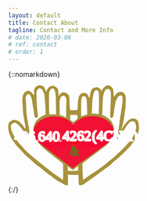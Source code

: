 ```yaml
---
layout: default
title: Contact About
tagline: Contact and More Info
# date: 2020-03-06
# ref: contact
# order: 1
---
```


{::nomarkdown}
<div>
   <a href="{{ site.url }}" title="Home">
      <svg
         xmlns:dc="http://purl.org/dc/elements/1.1/"
         xmlns:cc="http://creativecommons.org/ns#"
         xmlns:rdf="http://www.w3.org/1999/02/22-rdf-syntax-ns#"
         xmlns:svg="http://www.w3.org/2000/svg"
         xmlns="http://www.w3.org/2000/svg"
         xmlns:sodipodi="http://sodipodi.sourceforge.net/DTD/sodipodi-0.dtd"
         xmlns:inkscape="http://www.inkscape.org/namespaces/inkscape"
         id="svg8"
         version="1.1"
         viewBox="0 0 70.805656 53.95681"
         height="53.95681mm"
         width="70.805656mm"
         sodipodi:docname="heartHandsPretty.svg"
         inkscape:version="0.92.2 5c3e80d, 2017-08-06">
      <metadata
         id="metadata30">
         <rdf:RDF>
            <cc:Work
               rdf:about="">
            <dc:format>image/svg+xml</dc:format>
            <dc:type
               rdf:resource="http://purl.org/dc/dcmitype/StillImage" />
            <dc:title></dc:title>
            </cc:Work>
         </rdf:RDF>
      </metadata>
      <defs
         id="defs28" />
      <sodipodi:namedview
         pagecolor="#ffffff"
         bordercolor="#666666"
         borderopacity="1"
         objecttolerance="10"
         gridtolerance="10"
         guidetolerance="10"
         inkscape:pageopacity="0"
         inkscape:pageshadow="2"
         inkscape:window-width="1440"
         inkscape:window-height="855"
         id="namedview25"
         showgrid="false"
         showguides="true"
         inkscape:guide-bbox="true"
         inkscape:zoom="2.1431541"
         inkscape:cx="84.159775"
         inkscape:cy="54.528623"
         inkscape:window-x="0"
         inkscape:window-y="1"
         inkscape:window-maximized="1"
         inkscape:current-layer="layer5" />
      <!-- <defs
            id="defs2" />
         <metadata
            id="metadata5">
            <rdf:RDF>
               <cc:Work
                  rdf:about="">
               <dc:format>image/svg+xml</dc:format>
               <dc:type
                  rdf:resource="http://purl.org/dc/dcmitype/StillImage" />
               <dc:title></dc:title>
               </cc:Work>
            </rdf:RDF>
         </metadata> -->
      <g
         style="display:inline"
         transform="translate(-11.755183,-119.99777)"
         id="layer2" />
      <g
         style="display:inline"
         transform="translate(-8.1940652,-150.64573)"
         id="layer1">
         <g
            transform="translate(8.194579,72.686509)"
            id="g862">
            <path
               d="m 16.15,78.159027 c -0.768,0.252 -1.612,0.99 -1.938,1.692 -0.153,0.341 -0.23,1.133 -0.211,2.015 0.02,0.81 0,1.475 -0.058,1.475 -0.115,0 -0.767,-0.684 -0.767,-0.792 0,-0.18 -1.074,-1.151 -1.477,-1.35 -0.518,-0.251 -1.7850004,-0.269 -1.7850004,-0.017 0,0.09 -0.115,0.18 -0.25,0.18 -0.1329995,0 -0.5169995,0.234 -0.8429995,0.54 -0.806,0.737 -1.286,3.004 -1.132,5.199 0.076,0.863 0.172,2.23 0.21,3.076 0.173,2.915 0.327,4.588 0.5,4.876 0.096,0.162 0.21,0.81 0.268,1.44 0.077,0.629 0.25,1.672 0.403,2.32 0.288,1.17 0.403,2.465003 0.211,2.627003 -0.038,0.054 -0.46,-0.468 -0.902,-1.134 -0.825,-1.223003 -2.647,-3.112003 -3.031,-3.112003 -0.096,0 -0.441,-0.126 -0.73,-0.27 -0.651,-0.324 -1.8599999,-0.36 -2.4359999,-0.072 -0.23,0.126 -0.729,0.45 -1.1130001,0.72 -0.63299999,0.467 -0.72899999,0.665 -0.93999999,1.727 -0.25,1.349003 -0.153,2.697653 0.422,4.389653 0.64094139,2.5 2.12705949,4.40776 3.93353009,6.81488 0.153,0.162 2.3024699,2.36047 2.5714699,2.70247 1.036,1.259 2.7239995,2.932 4.1819999,4.137 0.537,0.45 1.842,1.602 2.897,2.555 1.056,0.954 2.072,1.781 2.264,1.853 0.211,0.054 0.69,0.378 1.113,0.72 0.403,0.36 1.113,0.935 1.573,1.313 0.46,0.36 1.19,0.972 1.631,1.331 0.709551,0.56577 1.439013,1.10611 2.187,1.62 0.768,0.521 1.4,1.061 1.4,1.187 0,0.126 0.078,0.198 0.174,0.144 0.076,-0.054 0.307,0.054 0.498,0.252 0.192,0.198 0.423,0.36 0.518,0.36 0.096,0 0.346,0.144 0.557,0.324 0.192,0.197 0.614,0.45 0.902,0.593 0.287,0.144 0.633,0.36 0.767,0.468 0.134,0.126 0.345,0.234 0.441,0.234 0.115,0 0.749,0.36 1.44,0.81 0.959,0.63 1.4,0.809 1.995,0.809 h 0.767 v -3.04 l -0.101117,-2.70289 c 2.310973,0.28812 3.730166,0.0398 5.742117,0.14788 v 0 c 0.057,0.36 0.115,1.511 0.115,2.555 0,1.061 0.058,2.176 0.115,2.482 0.115,0.522 0.173,0.558 1.017,0.558 0.844,0 1.573,-0.288 2.034,-0.81 0.192,-0.197 2.149,-1.583 4.815,-3.418 0.73,-0.486 1.459,-0.99 1.612,-1.115 0.768,-0.576 3.031,-2.285 3.55,-2.68 0.326,-0.253 1.189,-0.864 1.918,-1.368 1.343,-0.918 2.859,-2.123 2.686,-2.123 -0.096,0 1.44,-1.367 2.38,-2.087 2.821558,-2.20221 5.627946,-5.11498 7.808,-7.394 0.967588,-1.31718 2.398,-3.005 2.398,-3.203 1.07353,-2.07402 2.583687,-4.72275 2.308,-6.764 0.0888,-1.197403 -0.126886,-2.499946 -0.534471,-3.591584 0,0 -0.796412,-1.27 -1.832412,-1.323 -1.403659,-0.399044 -2.66419,0.0057 -4.499117,2.047412 l -2.814117,3.935582 0.859529,-2.385642 c 0.321781,-1.402152 0.718939,-3.853057 0.948588,-5.231764 0.115,-0.791 0.23,-1.655 0.23,-1.943 0.432355,-1.664779 0.507639,-3.736197 0.537,-5.487 0.04,-2.86 0.02,-3.04 -0.46,-3.958 -0.25,-0.522 -0.518,-0.936 -0.594,-0.9 -0.058,0.036 -0.288,-0.09 -0.519,-0.27 -0.844,-0.701 -3.204,-0.143 -3.549,0.81 -0.058,0.18 -0.173,0.324 -0.269,0.324 -0.095,0 -0.345,0.306 -0.556,0.666 -0.46,0.845 -0.556,0.647 -0.671,-1.386 -0.116,-2.23 -0.25,-2.59 -1.19,-3.4 -1.4,-1.223 -2.245,-1.205 -3.703,0.072 -0.499,0.432 -1.017,1.08 -1.17,1.421 -0.135,0.36 -0.326,0.648 -0.422,0.648 -0.077,0 -0.288,-0.252 -0.46,-0.576 -0.692,-1.241 -1.92,-1.637 -3.493,-1.151 -1.324,0.414 -1.88,1.44 -2.417,4.426 l -0.211,1.151 -0.442,-0.666 c -0.23,-0.377 -0.46,-0.863 -0.537,-1.097 -0.23,-0.918 -2.34,-1.313 -3.377,-0.63 -1.38,0.918 -1.784,2.285 -1.956,6.405 -0.039,1.205 -0.135,2.285 -0.212,2.393 -0.076,0.108 -0.901,0.18 -2.014,0.18 h -1.9 l -0.095,-0.774 c -0.058,-0.414 -0.154,-1.817 -0.211,-3.094 -0.173,-3.49 -0.212,-3.778 -0.576,-4.372 -0.422,-0.648 -1.919,-1.475 -2.686,-1.475 -1.06,0.176 -1.992,0.875 -2.398,1.709 0,0.144 -0.096,0.27 -0.211,0.27 -0.116,0 -0.192,-0.324 -0.173,-0.774 0.019,-0.414 0.019,-0.792 0,-0.846 -0.02,-0.054 -0.077,-0.467 -0.115,-0.935 -0.058,-1.062 -0.269,-1.421 -1.267,-2.177 -1.036,-0.774 -1.515,-0.882 -2.513,-0.558 -1.094,0.342 -1.88,1.098 -2.34,2.195 -0.212,0.522 -0.442,0.936 -0.538,0.936 -0.077,0 -0.115,-0.072 -0.038,-0.162 0.096,-0.162 -0.154,-0.81 -0.806,-2.123 -0.211,-0.396 -0.556,-0.666 -1.247,-0.936 -1.075,-0.412 -1.324,-0.431 -2.168,-0.162 z m 8.46,1.728 c 0.385,0.233 0.826,1.367 1.018,2.68 0.115,0.702 0.21,3.526 0.21,6.243 l 0.111529,5.07653 c -0.993565,-0.596727 -2.240305,0.0096 -3.719823,-0.262588 0,0 -0.131709,-3.905237 -0.131709,-5.874942 0,-5.811 0.019,-6.153 0.383,-6.657 0.453492,-1.301153 1.452288,-1.639663 2.13,-1.205 z m -6.206,0.408 c 0,0 0.882,1.555 1.27,3.058 0.038,1.277 0.255,4.349 0.39,4.925 0.134,0.575 0.181529,5.571413 0.181529,5.571413 -1.725001,0.559246 -3.764411,1.836057 -5.078647,3.304411 -1.531529,2.738823 -2.084059,4.839649 -1.113,8.052239 0.595,2.358 2.595117,4.06635 4.494117,6.07105 2.762388,2.61247 5.11762,4.13107 7.558353,6.25712 2.794277,1.88589 3.634588,2.99348 3.634588,2.99348 -0.058,1.44 0.06906,4.82129 0.01206,6.11729 l -0.115,2.374 -0.71,-0.485 c -0.384,-0.27 -0.73,-0.54 -0.787,-0.594 -0.163809,-0.13138 -0.344399,-0.24034 -0.537,-0.324 -0.270187,-0.13786 -0.52696,-0.30057 -0.767,-0.486 -0.787,-0.647 -2.341,-1.69 -2.533,-1.69 -0.096,0 -0.192,-0.127 -0.192,-0.27 0,-0.144 -0.115,-0.27 -0.23,-0.27 -0.134,0 -0.633,-0.324 -1.113,-0.72 -0.48,-0.378 -1.554,-1.241 -2.398,-1.89 -1.292701,-0.99241 -5.124957,-4.02527 -6.365175,-5.08253 -3.272509,-2.69503 -5.2248036,-4.54256 -6.6305892,-6.34818 -0.7502778,-0.57597 -1.6259281,-1.81353 -2.2560588,-2.483 -0.8660219,-1.36014 -1.6310848,-2.31953 -2.1385881,-3.34176 -1.164546,-2.03902 -1.5046033,-3.20729 -1.5585887,-4.92153 0,0 0.103,-1.313003 1.247,-1.680003 0.7999999,-0.748 1.9119999,0.2 2.4869999,0.65 1.17,0.935003 3.127,3.436003 4.03,5.163003 0.5939995,1.17 1.7639999,2.357 2.2439999,2.267 0.46,-0.09 0.384,-1.53 -0.269,-5.451 -0.153,-0.9 -0.402,-2.465003 -0.575,-3.508003 -0.150464,-0.931283 -0.310473,-1.860998 -0.48,-2.789 -0.096,-0.504 -0.2300004,-1.997 -0.2880004,-3.328 -0.057,-1.332 -0.153,-3.58 -0.21,-5.002 -0.8269995,-3.064 1.2340004,-3.66 1.2340004,-3.66 0.672,0 0.914,0.26 1.432,1.303 0.365001,0.738 0.595,1.602 0.69,2.573 0.097,0.792 0.308,2.105 0.461,2.897 0.173,0.791 0.384,2.159 0.5,3.058 0.268,2.159 0.325,2.429 0.728,2.717 0.883,0.63 1.65,-0.144 1.382,-1.422 -0.269,-1.367 -0.773,-7.477 -0.773,-11.992 0.718,-2.744 2.035,-2.662 3.142,-1.614 z m 36.56,0.131 c 0.713,0.84 0.62,1.591 0.633,2.645 0.019,1.187 -0.02,2.878 -0.077,3.778 -0.058,0.882 -0.154,3.166 -0.23,5.055 -0.154,3.293 -0.135,3.455 0.21,3.563 1.113,0.305 1.478,-0.288 1.689,-2.771 0.077,-0.846 0.25,-1.979 0.384,-2.519 0.153,-0.54 0.326,-1.547 0.403,-2.23 0.076,-0.684 0.192,-1.386 0.287,-1.53 0.979,-1.907 1.305,-2.41 1.766,-2.644 0.805,-0.396 1.4,-0.324 1.65,0.197 0.345,0.702 0.268,3.545 -0.154,5.776 -0.192,1.115 -0.422,2.446 -0.48,2.968 -0.057,0.54 -0.191,1.367 -0.287,1.871 -0.192,0.99 -0.422,2.753 -0.48,3.598 -0.02,0.288 -0.173,1.35 -0.345,2.339003 -0.845,5.11 -1.367117,6.36547 -0.773117,6.54547 1.267112,-1.8073 2.750035,-4.02615 3.931175,-5.50206 0,0 1.323585,-2.333156 2.449118,-3.343354 1.168235,-1.401882 3.521118,-0.844298 3.437295,0.852353 0.547,1.373001 0.304529,2.669591 -0.468471,4.308591 -0.41072,1.35415 -0.849896,2.50891 -1.683883,3.53694 -0.522236,0.76283 -1.386914,1.80727 -2.038117,2.41806 -1.060174,1.22267 -2.173821,2.36028 -3.108,3.274 -4.183,4.03 -5.046,4.803 -5.833,5.307 -0.403,0.27 -1.324,1.008 -2.034,1.62 -0.69,0.629 -1.88,1.583 -2.647,2.122 -0.912621,0.6483 -1.808256,1.3202 -2.686,2.015 -0.711674,0.52561 -1.387899,0.85911 -2.111,1.386 -1.58424,0.88648 -3.206029,2.14768 -4.547,3.076 -0.518,0.342 -0.979,0.702 -1.055,0.81 -0.326,0.431 -0.533529,-4.41106 -0.591529,-8.72906 0,0 3.097286,-2.50413 7.335234,-5.60988 0,0 2.700406,-2.09585 5.266942,-3.97254 0,0 3.335529,-2.94293 3.964412,-5.08429 0.44,-1.098 1.08347,-4.23653 -0.29653,-7.069527 -0.703,-1.035 -0.113529,-0.780706 -2.018529,-2.432706 -0.901,-0.86 -2.038,-1.5 -3.614,-2.102 0,0 0.218,-2.17 0.276,-4.49 0.057,-2.321 0.192,-4.642 0.268,-5.128 0.442,-2.446 0.94,-3.67 1.689,-4.102 0.729,-0.413 1.19,-0.377 1.918,0.198 z m -6.217,0.81 c 0.384,0.504 0.403,0.702 0.403,6.567 l -0.121,5.754 -2.02,-0.26 c -2.475,-0.09 -1.85,0.514 -1.715,-1.195 0.057,-0.81 0.153,-2.734 0.21,-4.263 -0.059,-1.375 0.642,-9.625 3.243,-6.603 z m -17.92,2.823 c 1.114,0.859 0.522,4.452 0.537,5.937 0.039,4.552 0,5.578 -0.191,5.47 -1.477857,-1.078125 -3.30447,-1.404 -3.30447,-1.404 l -0.03453,-2.914 c 0.0979,-1.93014 -0.317489,-4.115735 0.294941,-5.803588 0.44,-1.236 1.341059,-2.240412 2.698059,-1.285412 z m 10.725,0 c 0.825,0.396 1.036,1.476 1.132,5.686 l 0.096,3.994 c -1.065,-0.036 -1.854,0.725 -2.782,0.863 l -0.537,0.072 v -4.372 c 0,-2.59 0.096,-4.641 0.211,-5.073 0.365,-1.224 0.998,-1.62 1.88,-1.17 z m -4.125,10.183 c 0.058,0.162 0.115,0.63 0.115,1.044 0,0.683 -0.096,0.845 -1.055,1.709 -1.151,1.043 -1.247,1.043 -2.417,0.054 -0.518,-0.432 -0.557,-0.54 -0.557,-1.781 v -1.314 h 1.9 c 1.554,0 1.918,0.054 2.014,0.288 z m -2.41353,29.501763 c 0,0 1.686178,-1.29918 2.722178,-2.19918 l 0.170179,2.39012 c -1.330941,0.36671 -5.562823,0.23653 -5.562823,0.23653 l -0.176944,-2.54717 z"
               id="hands"
               inkscape:connector-curvature="0"
               sodipodi:nodetypes="cccsscssccccccccsccccccccccccccsccscccscscccccscscccccsccccccccccccccccscccccscccccccccsccccccsccccccsccccccscccccccccccccccccccccssscccccccccccccccccccccccccccccccccccccccccccccccccccccccccccccccccccccccccccccccccccccccsccccccscscccccccc"
               style="fill:#a0892c;fill-opacity:0.92660552" />
         </g>
      </g>
      <g
         style="display:inline;fill:#f80733;fill-opacity:0.9254902;stroke-width:0.52916664;stroke-miterlimit:4;stroke-dasharray:none"
         transform="translate(-11.966813,-121.32081)"
         id="heart">
         <g
            style="fill:#f80733;fill-opacity:0.9254902;fill-rule:evenodd;stroke:#000000;stroke-width:0.54498875;stroke-miterlimit:4;stroke-dasharray:none"
            transform="matrix(0.92904128,0,0,1.014787,16.445915,120.98264)"
            id="g864">
            <ellipse
               style="fill:#f80733;fill-opacity:0.9254902;stroke:#f80733;stroke-width:0.54498875;stroke-miterlimit:4;stroke-dasharray:none;stroke-opacity:0.9254902"
               cx="44.215359"
               cy="25.186964"
               rx="12.23322"
               ry="8.0579929"
               id="ellipse895" />
            <ellipse
               style="fill:#f80733;fill-opacity:0.9254902;stroke:#f80733;stroke-width:0.54498875;stroke-miterlimit:4;stroke-dasharray:none;stroke-opacity:0.9254902"
               ry="8.0204515"
               rx="11.969459"
               cy="25.224092"
               cx="22.142801"
               id="ellipse897" />
            <path
               style="fill:#f80733;fill-opacity:0.9254902;stroke:#f80733;stroke-width:0.54498875;stroke-miterlimit:4;stroke-dasharray:none;stroke-opacity:0.9254902"
               d="M 32.703086,44.146168 14.194513,31.342878 53.957335,30.220552 Z"
               id="path899"
               inkscape:connector-curvature="0" />
            <path
               inkscape:connector-curvature="0"
               id="path898"
               d="m 33.339186,28.67064 -1.795869,2.279035 3.858149,0.199778 z"
               style="fill:#f80733;fill-opacity:0.9254902;stroke:#fe0000;stroke-width:0.54498875;stroke-miterlimit:4;stroke-dasharray:none;stroke-opacity:0.94117647" />
         </g>
      </g>
      <g
         style="display:inline"
         transform="matrix(0.89719915,0,0,1.0027581,-7.5596864,-121.47897)"
         id="layer5">
         <text
            id="text939"
            y="199.94576"
            x="27.18688"
            style="font-style:normal;font-variant:normal;font-weight:normal;font-stretch:normal;font-size:10.58333302px;line-height:1.25;font-family:sans-serif;-inkscape-font-specification:sans-serif;font-variant-ligatures:normal;font-variant-position:normal;font-variant-caps:normal;font-variant-numeric:normal;font-variant-alternates:normal;font-feature-settings:normal;text-indent:0;text-align:start;text-decoration:none;text-decoration-line:none;text-decoration-style:solid;text-decoration-color:#000000;letter-spacing:0px;word-spacing:0px;text-transform:none;writing-mode:lr-tb;direction:ltr;text-orientation:mixed;dominant-baseline:auto;baseline-shift:baseline;text-anchor:start;white-space:normal;shape-padding:0;opacity:1;vector-effect:none;fill:#000000;fill-opacity:1;stroke:#ff0000;stroke-width:2.64583325;stroke-linecap:butt;stroke-linejoin:bevel;stroke-miterlimit:4;stroke-dasharray:0, 29.1041663;stroke-dashoffset:100;stroke-opacity:1;paint-order:markers stroke fill"
            xml:space="preserve"><tspan
               style="font-style:normal;font-variant:normal;font-weight:normal;font-stretch:normal;font-family:sans-serif;-inkscape-font-specification:sans-serif;fill:#000000;fill-opacity:1;stroke-width:2.64583325"
               y="209.30952"
               x="27.18688"
               id="tspan937" /></text>
         <text
            id="ampersand"
            y="155.55254"
            x="46.72921"
            style="font-style:normal;font-variant:normal;font-weight:normal;font-stretch:condensed;font-size:6.93239021px;line-height:1.25;font-family:'Arial Narrow';-inkscape-font-specification:'Arial Narrow, Condensed';font-variant-ligatures:normal;font-variant-position:normal;font-variant-caps:normal;font-variant-numeric:normal;font-variant-alternates:normal;font-feature-settings:normal;text-indent:0;text-align:start;text-decoration:none;text-decoration-line:none;text-decoration-style:solid;text-decoration-color:#000000;letter-spacing:0px;word-spacing:0px;text-transform:none;writing-mode:lr-tb;direction:ltr;text-orientation:mixed;dominant-baseline:auto;baseline-shift:baseline;text-anchor:start;white-space:normal;shape-padding:0;opacity:1;vector-effect:none;fill:#786721;fill-opacity:0;stroke:#786721;stroke-width:0.8187862;stroke-linecap:butt;stroke-linejoin:bevel;stroke-miterlimit:4;stroke-dasharray:none;stroke-dashoffset:10;stroke-opacity:1;paint-order:markers stroke fill"
            xml:space="preserve"
            transform="scale(0.97980198,1.0206144)"><tspan
               style="fill:#786721;stroke:#786721;stroke-width:0.8187862;stroke-miterlimit:4;stroke-dasharray:none;stroke-dashoffset:10;stroke-opacity:1"
               y="155.55254"
               x="46.72921"
               id="tspan1007">&amp;</tspan></text>
         <text
            xml:space="preserve"
            style="font-style:normal;font-variant:normal;font-weight:normal;font-stretch:condensed;font-size:8.28549957px;line-height:1.25;font-family:'Arial Narrow';-inkscape-font-specification:'Arial Narrow, Condensed';font-variant-ligatures:normal;font-variant-position:normal;font-variant-caps:normal;font-variant-numeric:normal;font-variant-alternates:normal;font-feature-settings:normal;text-indent:0;text-align:start;text-decoration:none;text-decoration-line:none;text-decoration-style:solid;text-decoration-color:#000000;letter-spacing:0px;word-spacing:0px;text-transform:none;writing-mode:lr-tb;direction:ltr;text-orientation:mixed;dominant-baseline:auto;baseline-shift:baseline;text-anchor:start;white-space:normal;shape-padding:0;opacity:1;vector-effect:none;fill:#000000;fill-opacity:0;stroke:#ffffff;stroke-width:0.95835364;stroke-linecap:butt;stroke-linejoin:bevel;stroke-miterlimit:4;stroke-dasharray:none;stroke-dashoffset:26.45833397;stroke-opacity:0.94117647;paint-order:markers stroke fill"
            x="24.489195"
            y="158.91101"
            id="prefix"
            transform="scale(1.0509008,0.9515646)"><tspan
               id="tspan836"
               x="24.489195"
               y="158.91101"
               style="font-size:8.28549957px;stroke:#ffffff;stroke-width:0.95835364;stroke-miterlimit:4;stroke-dasharray:none;stroke-dashoffset:26.45833397;stroke-opacity:0.94117647"><tspan
         style="font-size:2.78945899px"
         id="tspan840">.</tspan>640<tspan
         style="font-size:2.78945899px"
         id="tspan842">.</tspan></tspan></text>
         <text
            xml:space="preserve"
            style="font-style:normal;font-variant:normal;font-weight:normal;font-stretch:condensed;font-size:8.28555489px;line-height:1.25;font-family:'Arial Narrow';-inkscape-font-specification:'Arial Narrow, Condensed';font-variant-ligatures:normal;font-variant-position:normal;font-variant-caps:normal;font-variant-numeric:normal;font-variant-alternates:normal;font-feature-settings:normal;text-indent:0;text-align:start;text-decoration:none;text-decoration-line:none;text-decoration-style:solid;text-decoration-color:#000000;letter-spacing:0px;word-spacing:0px;text-transform:none;writing-mode:lr-tb;direction:ltr;text-orientation:mixed;dominant-baseline:auto;baseline-shift:baseline;text-anchor:start;white-space:normal;shape-padding:0;opacity:1;vector-effect:none;fill:#000000;fill-opacity:0;stroke:#ffffff;stroke-width:0.95835972;stroke-linecap:butt;stroke-linejoin:bevel;stroke-miterlimit:4;stroke-dasharray:none;stroke-dashoffset:26.45833397;stroke-opacity:0.94117647;paint-order:markers stroke fill"
            x="39.170834"
            y="158.76732"
            id="phone"
            transform="scale(1.0509086,0.95155753)"><tspan
               id="the-number"
               x="39.170834"
               y="158.76732"
               style="font-size:8.28555489px;stroke:#ffffff;stroke-width:0.95835972;stroke-miterlimit:4;stroke-dasharray:none;stroke-dashoffset:26.45833397;stroke-opacity:0.94117647">4262</tspan></text>
         <text
            xml:space="preserve"
            style="font-style:normal;font-variant:normal;font-weight:normal;font-stretch:condensed;font-size:8.1314497px;line-height:1.25;font-family:'Arial Narrow';-inkscape-font-specification:'Arial Narrow, Condensed';font-variant-ligatures:normal;font-variant-position:normal;font-variant-caps:normal;font-variant-numeric:normal;font-variant-alternates:normal;font-feature-settings:normal;text-indent:0;text-align:start;text-decoration:none;text-decoration-line:none;text-decoration-style:solid;text-decoration-color:#000000;letter-spacing:0px;word-spacing:0px;text-transform:none;writing-mode:lr-tb;direction:ltr;text-orientation:mixed;dominant-baseline:auto;baseline-shift:baseline;text-anchor:start;white-space:normal;shape-padding:0;opacity:1;vector-effect:none;fill:#000000;fill-opacity:0;stroke:#ffffff;stroke-width:0.94053519;stroke-linecap:butt;stroke-linejoin:bevel;stroke-miterlimit:4;stroke-dasharray:none;stroke-dashoffset:26.45833397;stroke-opacity:1;paint-order:markers stroke fill"
            x="57.336906"
            y="155.41132"
            id="in-paren"
            transform="scale(1.0296251,0.97122726)"><tspan
               id="4CNA"
               x="57.336906"
               y="155.41132"
               style="font-size:8.1314497px;stroke:#ffffff;stroke-width:0.94053519;stroke-miterlimit:4;stroke-dasharray:none;stroke-dashoffset:26.45833397;stroke-opacity:1">(4CNA)</tspan></text>
         <text
            transform="scale(1.0229388,0.97757556)"
            id="area-code"
            y="154.70143"
            x="11.947903"
            style="font-style:normal;font-variant:normal;font-weight:normal;font-stretch:condensed;font-size:8.09431171px;line-height:1.25;font-family:'Arial Narrow';-inkscape-font-specification:'Arial Narrow, Condensed';font-variant-ligatures:normal;font-variant-position:normal;font-variant-caps:normal;font-variant-numeric:normal;font-variant-alternates:normal;font-feature-settings:normal;text-indent:0;text-align:start;text-decoration:none;text-decoration-line:none;text-decoration-style:solid;text-decoration-color:#000000;letter-spacing:0px;word-spacing:0px;text-transform:none;writing-mode:lr-tb;direction:ltr;text-orientation:mixed;dominant-baseline:auto;baseline-shift:baseline;text-anchor:start;white-space:normal;shape-padding:0;opacity:1;vector-effect:none;fill:#000000;fill-opacity:0;stroke:#ffffff;stroke-width:0.93614489;stroke-linecap:butt;stroke-linejoin:bevel;stroke-miterlimit:4;stroke-dasharray:none;stroke-dashoffset:26.45833397;stroke-opacity:0.94117647;paint-order:markers stroke fill"
            xml:space="preserve"
            area-code="text839"><tspan
               style="font-size:8.09431171px;stroke:#ffffff;stroke-width:0.93614489;stroke-miterlimit:4;stroke-dasharray:none;stroke-dashoffset:26.45833397;stroke-opacity:0.94117647"
               y="154.70143"
               x="11.947903"
               id="tspan837">406</tspan></text>
      </g>
      <path
         style="opacity:1;vector-effect:none;fill:#a7ac93;fill-opacity:0;stroke-width:0.65203172;stroke-linecap:butt;stroke-linejoin:miter;stroke-miterlimit:4;stroke-dasharray:none;stroke-dashoffset:0;stroke-opacity:1"
         d="m 49.613281,107.9202 c -0.0079,-1.20942 -0.572517,-3.42844 -1.254759,-4.93115 -1.065165,-2.34616 -1.109208,-2.84114 -0.311696,-3.503013 2.031135,-1.685691 0.132611,-6.492742 -3.091761,-7.828325 -1.290046,-0.534353 -1.91498,-1.344822 -2.158071,-2.798768 -4.346021,-25.993974 -4.938706,-30.552188 -5.692085,-43.776635 -1.143598,-20.074172 -1.1143,-21.386315 0.526709,-23.589231 1.930925,-2.592105 4.425103,-3.380834 6.047659,-1.91244 2.945809,2.66592 4.351851,8.773278 9.30237,40.406258 0.90505,5.78312 3.316871,8.273841 6.222631,6.426198 1.08611,-0.690609 2.258666,-4.015456 1.861758,-5.279121 -0.684589,-2.179575 -2.323943,-23.017118 -2.724809,-34.634568 -0.401285,-11.629632 -0.363175,-12.174718 1.061812,-15.186674 3.16138,-6.6821238 7.858868,-6.0135793 11.612107,1.652631 1.183936,2.418256 2.421404,5.939227 2.749929,7.824381 0.64109,3.67871 1.689217,17.241191 2.360431,30.543324 l 0.414111,8.206854 -2.860493,1.140812 c -8.351882,3.330872 -15.405151,9.20916 -18.555051,15.464029 -5.206838,10.339398 -5.410207,20.439402 -0.643097,31.938428 0.353931,0.85374 0.115983,0.99621 -1.233108,0.73832 -0.919416,-0.17576 -2.110101,0.0443 -2.645966,0.48904 -0.831321,0.68993 -0.976402,0.4859 -0.988621,-1.39035 z"
         id="path840"
         inkscape:connector-curvature="0"
         transform="scale(0.26458333)" />
      <g
         inkscape:groupmode="layer"
         id="layer4"
         inkscape:label="Layer 1" />
      </svg>
   </a>
</div>
{:/}
    
<!-- [Go to the Home Page]({{ '/' | absolute_url }}) -->
